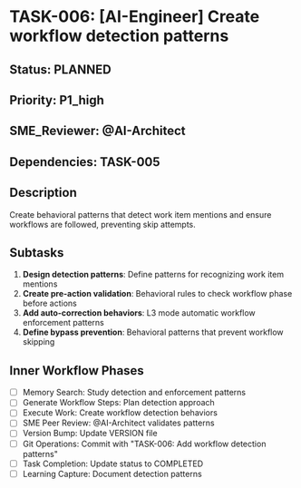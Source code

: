 # TASK-006: [AI-Engineer] Create workflow detection patterns

## Status: PLANNED
## Priority: P1_high
## SME_Reviewer: @AI-Architect
## Dependencies: TASK-005

## Description
Create behavioral patterns that detect work item mentions and ensure workflows are followed, preventing skip attempts.

## Subtasks
1. **Design detection patterns**: Define patterns for recognizing work item mentions
2. **Create pre-action validation**: Behavioral rules to check workflow phase before actions
3. **Add auto-correction behaviors**: L3 mode automatic workflow enforcement patterns
4. **Define bypass prevention**: Behavioral patterns that prevent workflow skipping

## Inner Workflow Phases
- [ ] Memory Search: Study detection and enforcement patterns
- [ ] Generate Workflow Steps: Plan detection approach
- [ ] Execute Work: Create workflow detection behaviors
- [ ] SME Peer Review: @AI-Architect validates patterns
- [ ] Version Bump: Update VERSION file
- [ ] Git Operations: Commit with "TASK-006: Add workflow detection patterns"
- [ ] Task Completion: Update status to COMPLETED
- [ ] Learning Capture: Document detection patterns